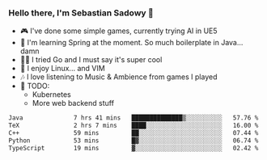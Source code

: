 ### Hello there, I'm Sebastian Sadowy 👋

 - 🎮 I've done some simple games, currently trying AI in UE5
 - 🍃 I'm learning Spring at the moment. So much boilerplate in Java... damn 
 - 🏃‍♀️ I tried Go and I must say it's super cool
 - 🐧 I enjoy Linux... and VIM
 - 🎶 I love listening to Music & Ambience from games I played
 - 🌱 TODO:
   * Kubernetes
   * More web backend stuff
<!--START_SECTION:waka-->

```txt
Java              7 hrs 41 mins   ██████████████▒░░░░░░░░░░   57.76 %
TeX               2 hrs 7 mins    ████░░░░░░░░░░░░░░░░░░░░░   16.00 %
C++               59 mins         ██░░░░░░░░░░░░░░░░░░░░░░░   07.44 %
Python            53 mins         █▓░░░░░░░░░░░░░░░░░░░░░░░   06.74 %
TypeScript        19 mins         ▓░░░░░░░░░░░░░░░░░░░░░░░░   02.42 %
```

<!--END_SECTION:waka-->
